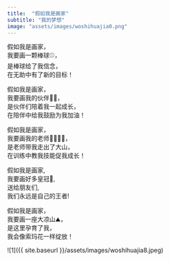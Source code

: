 ```yaml
---
title:  "假如我是画家"
subtitle: "我的梦想"
image: "assets/images/woshihuajia0.png"
---
```


假如我是画家，  
我要画一颗棒球⚾️，  
是棒球给了我信念，  
在无助中有了新的目标！  

假如我是画家，  
我要画我的伙伴👦👧，  
是伙伴们陪着我一起成长，  
在陪伴中给我鼓励为我加油！  

假如我是画家，  
我要画我的老师👩‍🏫👨‍🏫，  
是老师带我走出了大山，  
在训练中教我技能促我成长！ 

假如我是画家,  
我要画好多皇冠👑,  
送给朋友们,  
我们永远是自己的王者!

假如我是画家，  
我要画一座大凉山⛰️，  
是这里孕育了我，  
我会像索玛花一样绽放！  

![1]({{ site.baseurl }}/assets/images/woshihuajia8.jpeg)